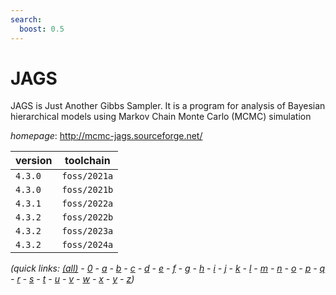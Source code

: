 ```yaml
---
search:
  boost: 0.5
---
```

# JAGS

JAGS is Just Another Gibbs Sampler.  It is a program for analysis  of Bayesian hierarchical models using Markov Chain Monte Carlo (MCMC) simulation

*homepage*: <http://mcmc-jags.sourceforge.net/>

version | toolchain
--------|----------
``4.3.0`` | ``foss/2021a``
``4.3.0`` | ``foss/2021b``
``4.3.1`` | ``foss/2022a``
``4.3.2`` | ``foss/2022b``
``4.3.2`` | ``foss/2023a``
``4.3.2`` | ``foss/2024a``


*(quick links: [(all)](../index.md) - [0](../0/index.md) - [a](../a/index.md) - [b](../b/index.md) - [c](../c/index.md) - [d](../d/index.md) - [e](../e/index.md) - [f](../f/index.md) - [g](../g/index.md) - [h](../h/index.md) - [i](../i/index.md) - [j](../j/index.md) - [k](../k/index.md) - [l](../l/index.md) - [m](../m/index.md) - [n](../n/index.md) - [o](../o/index.md) - [p](../p/index.md) - [q](../q/index.md) - [r](../r/index.md) - [s](../s/index.md) - [t](../t/index.md) - [u](../u/index.md) - [v](../v/index.md) - [w](../w/index.md) - [x](../x/index.md) - [y](../y/index.md) - [z](../z/index.md))*

